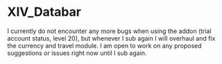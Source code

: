 # XIV_Databar
I currently do not encounter any more bugs when using the addon (trial account status, level 20), but whenever I sub again I will overhaul and fix the currency and travel module.
I am open to work on any proposed suggestions or issues right now until I sub again.
